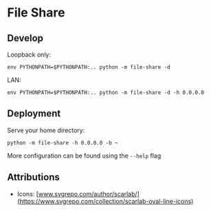 # File Share

## Develop

Loopback only:

`env PYTHONPATH=$PYTHONPATH:.. python -m file-share -d`

LAN:

`env PYTHONPATH=$PYTHONPATH:.. python -m file-share -d -h 0.0.0.0`

## Deployment

Serve your home directory:

`python -m file-share -h 0.0.0.0 -b ~`

More configuration can be found using the `--help` flag

## Attributions

- Icons: [www.svgrepo.com/author/scarlab/](https://www.svgrepo.com/collection/scarlab-oval-line-icons)
